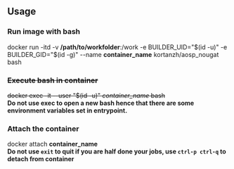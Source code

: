 ## Usage
### Run image with bash
docker run -itd -v **/path/to/workfolder**:/work -e BUILDER_UID="$(id -u)" -e BUILDER_GID="$(id -g)" --name **container_name** kortanzh/aosp_nougat bash
### ~~Execute bash in container~~
~~docker exec -it --user "$(id -u)" *container_name* bash~~  
**Do not use exec to open a new bash hence that there are some environment variables set in entrypoint.**
### Attach the container
docker attach **container_name**  
**Do not use ```exit``` to quit if you are half done your jobs, use ```ctrl-p ctrl-q``` to detach from container**
